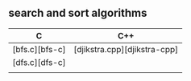 ## search and sort algorithms


|        C       |              C++             |
|:--------------:|:----------------------------:|
| [bfs.c][bfs-c] | [djikstra.cpp][djikstra-cpp] |
| [dfs.c][dfs-c] |                              |
|                |                              |

